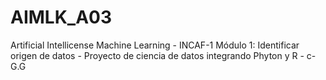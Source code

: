# AIMLK_A03
Artificial Intellicense Machine Learning - INCAF-1 Módulo 1: Identificar origen de datos - Proyecto de ciencia de datos integrando Phyton y R - c-G.G
